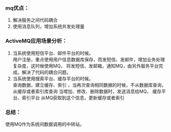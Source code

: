 
### mq优点：
1. 解决服务之间代码耦合
2. 使用消息队列，增加系统并发处理量
### ActiveMQ应用场景分析：
1. 当系统使用短信平台、邮件平台的时候。  
用户注册，重点使用用户信息数据库保存，而发短信、发邮件，增加业务处理复杂度，这时候使用MQ， 将发短信、发邮箱，通知MQ，由另外服务平台完成。解决了代码的耦合问题。
2. 当系统使用搜索平台、缓存平台的时候。  
查询数据，建立缓存、索引 ，当再次查询相同数据的时候，不从数据库查询，从缓存或者索引库查询 当增加、修改、删除数据时，发送消息给MQ， 缓存平台、索引平台 从MQ获取到这个信息，更新缓存或者索引
### 总结：
使用MQ作为系统间数据调用的中转站。